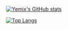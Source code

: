 [![Yemix's GitHub stats](https://github-readme-stats.vercel.app/api?username=yemix)](https://github.com/hoodgail)

[![Top Langs](https://github-readme-stats.vercel.app/api/top-langs/?username=anuraghazra&layout=compact)](https://github.com/anuraghazra/github-readme-stats)
